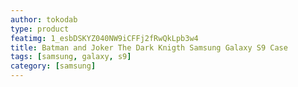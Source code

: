 ```yaml
---
author: tokodab
type: product
featimg: 1_esbDSKYZ040NW9iCFFj2fRwQkLpb3w4
title: Batman and Joker The Dark Knigth Samsung Galaxy S9 Case
tags: [samsung, galaxy, s9]
category: [samsung]
---
```

